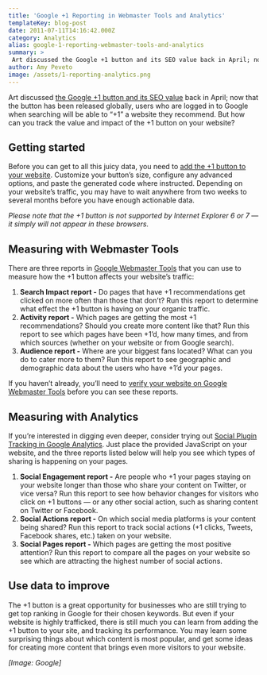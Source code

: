 ```yaml
---
title: 'Google +1 Reporting in Webmaster Tools and Analytics'
templateKey: blog-post
date: 2011-07-11T14:16:42.000Z
category: Analytics
alias: google-1-reporting-webmaster-tools-and-analytics
summary: > 
 Art discussed the Google +1 button and its SEO value back in April; now that the button has been released globally, users who are logged in to Google when searching will be able to "+1" a website they recommend. But how can you track the value and impact of the +1 button on your website?
author: Amy Peveto
image: /assets/1-reporting-analytics.png
---
```


Art discussed [the Google +1 button and its SEO value](/insights/seo-value-google-1-button) back in April; now that the button has been released globally, users who are logged in to Google when searching will be able to “+1” a website they recommend. But how can you track the value and impact of the +1 button on your website?

Getting started
---------------

Before you can get to all this juicy data, you need to [add the +1 button to your website](https://developers.google.com/+/web/+1button). Customize your button’s size, configure any advanced options, and paste the generated code where instructed. Depending on your website’s traffic, you may have to wait anywhere from two weeks to several months before you have enough actionable data.

_Please note that the +1 button is not supported by Internet Explorer 6 or 7 — it simply will not appear in these browsers._

Measuring with Webmaster Tools
------------------------------

There are three reports in [Google Webmaster Tools](https://www.google.com/accounts/ServiceLogin?service=sitemaps&passive=true&nui=1&continue=https://www.google.com/webmasters/tools/&followup=https://www.google.com/webmasters/tools/&hl=en) that you can use to measure how the +1 button affects your website’s traffic:

1.  **Search Impact report -** Do pages that have +1 recommendations get clicked on more often than those that don’t? Run this report to determine what effect the +1 button is having on your organic traffic.
2.  **Activity report -** Which pages are getting the most +1 recommendations? Should you create more content like that? Run this report to see which pages have been +1’d, how many times, and from which sources (whether on your website or from Google search).
3.  **Audience report -** Where are your biggest fans located? What can you do to cater more to them? Run this report to see geographic and demographic data about the users who have +1’d your pages.

If you haven’t already, you’ll need to [verify your website on Google Webmaster Tools](https://support.google.com/webmasters/answer/35179?hl=en) before you can see these reports.

Measuring with Analytics
------------------------

If you’re interested in digging even deeper, consider trying out [Social Plugin Tracking in Google Analytics](https://support.google.com/analytics/answer/1316556?hl=en&topic=1316551). Just place the provided JavaScript on your website, and the three reports listed below will help you see which types of sharing is happening on your pages.

1.  **Social Engagement report -** Are people who +1 your pages staying on your website longer than those who share your content on Twitter, or vice versa? Run this report to see how behavior changes for visitors who click on +1 buttons — or any other social action, such as sharing content on Twitter or Facebook.
2.  **Social Actions report -** On which social media platforms is your content being shared? Run this report to track social actions (+1 clicks, Tweets, Facebook shares, etc.) taken on your website.
3.  **Social Pages report -** Which pages are getting the most positive attention? Run this report to compare all the pages on your website so see which are attracting the highest number of social actions.

Use data to improve
-------------------

The +1 button is a great opportunity for businesses who are still trying to get top ranking in Google for their chosen keywords. But even if your website is highly trafficked, there is still much you can learn from adding the +1 button to your site, and tracking its performance. You may learn some surprising things about which content is most popular, and get some ideas for creating more content that brings even more visitors to your website.

_\[Image: Google\]_